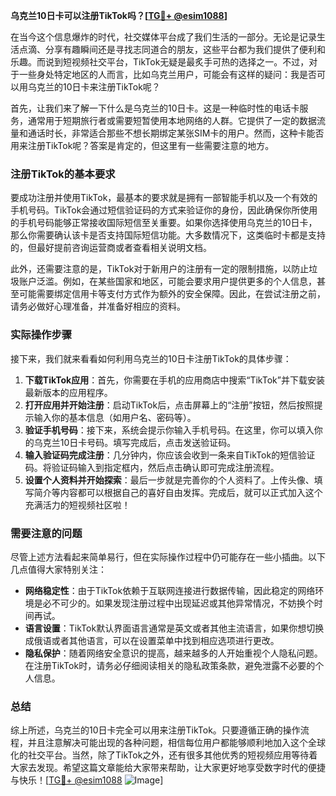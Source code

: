 **乌克兰10日卡可以注册TikTok吗？[[TG💪+ @esim1088](https://t.me/s/esim1088)]**

在当今这个信息爆炸的时代，社交媒体平台成了我们生活的一部分。无论是记录生活点滴、分享有趣瞬间还是寻找志同道合的朋友，这些平台都为我们提供了便利和乐趣。而说到短视频社交平台，TikTok无疑是最炙手可热的选择之一。不过，对于一些身处特定地区的人而言，比如乌克兰用户，可能会有这样的疑问：我是否可以用乌克兰的10日卡来注册TikTok呢？

首先，让我们来了解一下什么是乌克兰的10日卡。这是一种临时性的电话卡服务，通常用于短期旅行者或需要短暂使用本地网络的人群。它提供了一定的数据流量和通话时长，非常适合那些不想长期绑定某张SIM卡的用户。然而，这种卡能否用来注册TikTok呢？答案是肯定的，但这里有一些需要注意的地方。

### 注册TikTok的基本要求

要成功注册并使用TikTok，最基本的要求就是拥有一部智能手机以及一个有效的手机号码。TikTok会通过短信验证码的方式来验证你的身份，因此确保你所使用的手机号码能够正常接收国际短信至关重要。如果你选择使用乌克兰的10日卡，那么你需要确认该卡是否支持国际短信功能。大多数情况下，这类临时卡都是支持的，但最好提前咨询运营商或者查看相关说明文档。

此外，还需要注意的是，TikTok对于新用户的注册有一定的限制措施，以防止垃圾账户泛滥。例如，在某些国家和地区，可能会要求用户提供更多的个人信息，甚至可能需要绑定信用卡等支付方式作为额外的安全保障。因此，在尝试注册之前，请务必做好心理准备，并准备好相应的资料。

### 实际操作步骤

接下来，我们就来看看如何利用乌克兰的10日卡注册TikTok的具体步骤：

1. **下载TikTok应用**：首先，你需要在手机的应用商店中搜索“TikTok”并下载安装最新版本的应用程序。
2. **打开应用并开始注册**：启动TikTok后，点击屏幕上的“注册”按钮，然后按照提示输入你的基本信息（如用户名、密码等）。
3. **验证手机号码**：接下来，系统会提示你输入手机号码。在这里，你可以填入你的乌克兰10日卡号码。填写完成后，点击发送验证码。
4. **输入验证码完成注册**：几分钟内，你应该会收到一条来自TikTok的短信验证码。将验证码输入到指定框内，然后点击确认即可完成注册流程。
5. **设置个人资料并开始探索**：最后一步就是完善你的个人资料了。上传头像、填写简介等内容都可以根据自己的喜好自由发挥。完成后，就可以正式加入这个充满活力的短视频社区啦！

### 需要注意的问题

尽管上述方法看起来简单易行，但在实际操作过程中仍可能存在一些小插曲。以下几点值得大家特别关注：

- **网络稳定性**：由于TikTok依赖于互联网连接进行数据传输，因此稳定的网络环境是必不可少的。如果发现注册过程中出现延迟或其他异常情况，不妨换个时间再试。
- **语言设置**：TikTok默认界面语言通常是英文或者其他主流语言，如果你想切换成俄语或者其他语言，可以在设置菜单中找到相应选项进行更改。
- **隐私保护**：随着网络安全意识的提高，越来越多的人开始重视个人隐私问题。在注册TikTok时，请务必仔细阅读相关的隐私政策条款，避免泄露不必要的个人信息。

### 总结

综上所述，乌克兰的10日卡完全可以用来注册TikTok。只要遵循正确的操作流程，并且注意解决可能出现的各种问题，相信每位用户都能够顺利地加入这个全球化的社交平台。当然，除了TikTok之外，还有很多其他优秀的短视频应用等待着大家去发现。希望这篇文章能给大家带来帮助，让大家更好地享受数字时代的便捷与快乐！[[TG💪+ @esim1088](https://t.me/s/esim1088) ![Image](https://i.postimg.cc/4NQfJmqS/Snipaste-2025-05-13-00-14-12.png)]